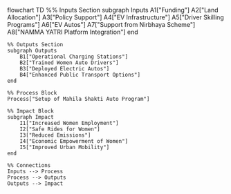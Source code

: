 flowchart TD
    %% Inputs Section
    subgraph Inputs
        A1["Funding"]
        A2["Land Allocation"]
        A3["Policy Support"]
        A4["EV Infrastructure"]
        A5["Driver Skilling Programs"]
        A6["EV Autos"]
        A7["Support from Nirbhaya Scheme"]
        A8["NAMMA YATRI Platform Integration"]
    end

    %% Outputs Section
    subgraph Outputs
        B1["Operational Charging Stations"]
        B2["Trained Women Auto Drivers"]
        B3["Deployed Electric Autos"]
        B4["Enhanced Public Transport Options"]
    end

    %% Process Block
    Process["Setup of Mahila Shakti Auto Program"]

    %% Impact Block
    subgraph Impact
        I1["Increased Women Employment"]
        I2["Safe Rides for Women"]
        I3["Reduced Emissions"]
        I4["Economic Empowerment of Women"]
        I5["Improved Urban Mobility"]
    end

    %% Connections
    Inputs --> Process
    Process --> Outputs
    Outputs --> Impact
